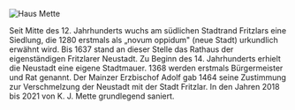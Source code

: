 ![Haus Mette](./images/fritzlar/p22.jpg)

Seit Mitte des 12. Jahrhunderts wuchs am südlichen Stadtrand Fritzlars eine Siedlung, die 1280 erstmals als „novum oppidum" (neue Stadt) urkundlich erwähnt wird.
Bis 1637 stand an dieser Stelle das Rathaus der eigenständigen Fritzlarer Neustadt.
Zu Beginn des 14. Jahrhunderts erhielt die Neustadt eine eigene Stadtmauer.
1368 werden erstmals Bürgermeister und Rat genannt.
Der Mainzer Erzbischof Adolf gab 1464 seine Zustimmung zur Verschmelzung der Neustadt mit der Stadt Fritzlar.
In den Jahren 2018 bis 2021 von K. J. Mette grundlegend saniert.
